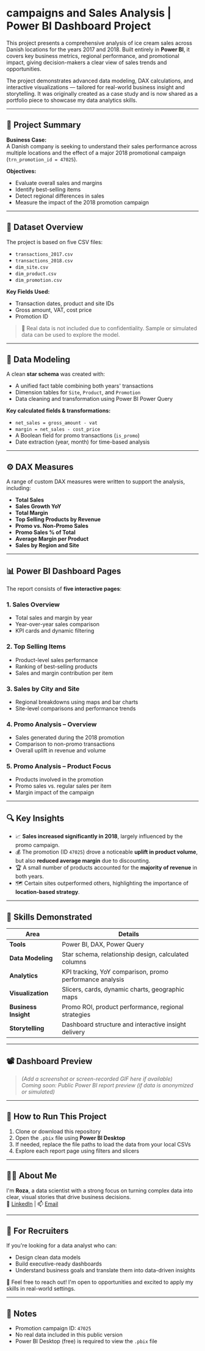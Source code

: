 # campaigns and Sales Analysis | Power BI Dashboard Project

This project presents a comprehensive analysis of ice cream sales across Danish locations for the years 2017 and 2018. Built entirely in **Power BI**, it covers key business metrics, regional performance, and promotional impact, giving decision-makers a clear view of sales trends and opportunities.

The project demonstrates advanced data modeling, DAX calculations, and interactive visualizations — tailored for real-world business insight and storytelling. It was originally created as a case study and is now shared as a portfolio piece to showcase my data analytics skills.

---

## 📂 Project Summary

**Business Case:**  
A Danish company is seeking to understand their sales performance across multiple locations and the effect of a major 2018 promotional campaign (`trn_promotion_id = 47025`).  

**Objectives:**
- Evaluate overall sales and margins
- Identify best-selling items
- Detect regional differences in sales
- Measure the impact of the 2018 promotion campaign

---

## 📁 Dataset Overview

The project is based on five CSV files:
- `transactions_2017.csv`
- `transactions_2018.csv`
- `dim_site.csv`
- `dim_product.csv`
- `dim_promotion.csv`

**Key Fields Used:**
- Transaction dates, product and site IDs
- Gross amount, VAT, cost price
- Promotion ID

> 🔐 Real data is not included due to confidentiality. Sample or simulated data can be used to explore the model.

---

## 🧱 Data Modeling

A clean **star schema** was created with:
- A unified fact table combining both years' transactions
- Dimension tables for `Site`, `Product`, and `Promotion`
- Data cleaning and transformation using Power BI Power Query

**Key calculated fields & transformations:**
- `net_sales = gross_amount - vat`
- `margin = net_sales - cost_price`
- A Boolean field for promo transactions (`is_promo`)
- Date extraction (year, month) for time-based analysis

---

## ⚙️ DAX Measures

A range of custom DAX measures were written to support the analysis, including:

- **Total Sales**
- **Sales Growth YoY**
- **Total Margin**
- **Top Selling Products by Revenue**
- **Promo vs. Non-Promo Sales**
- **Promo Sales % of Total**
- **Average Margin per Product**
- **Sales by Region and Site**

---

## 📊 Power BI Dashboard Pages

The report consists of **five interactive pages**:

### 1. **Sales Overview**
- Total sales and margin by year
- Year-over-year sales comparison
- KPI cards and dynamic filtering

### 2. **Top Selling Items**
- Product-level sales performance
- Ranking of best-selling products
- Sales and margin contribution per item

### 3. **Sales by City and Site**
- Regional breakdowns using maps and bar charts
- Site-level comparisons and performance trends

### 4. **Promo Analysis – Overview**
- Sales generated during the 2018 promotion
- Comparison to non-promo transactions
- Overall uplift in revenue and volume

### 5. **Promo Analysis – Product Focus**
- Products involved in the promotion
- Promo sales vs. regular sales per item
- Margin impact of the campaign

---

## 🔍 Key Insights

- 📈 **Sales increased significantly in 2018**, largely influenced by the promo campaign.
- 💰 The promotion (ID `47025`) drove a noticeable **uplift in product volume**, but also **reduced average margin** due to discounting.
- 🏆 A small number of products accounted for the **majority of revenue** in both years.
- 🗺️ Certain sites outperformed others, highlighting the importance of **location-based strategy**.

---

## 🧠 Skills Demonstrated

| Area                | Details                                                    |
|---------------------|------------------------------------------------------------|
| **Tools**           | Power BI, DAX, Power Query                                 |
| **Data Modeling**   | Star schema, relationship design, calculated columns       |
| **Analytics**       | KPI tracking, YoY comparison, promo performance analysis   |
| **Visualization**   | Slicers, cards, dynamic charts, geographic maps            |
| **Business Insight**| Promo ROI, product performance, regional strategies        |
| **Storytelling**    | Dashboard structure and interactive insight delivery       |

---

## 📽️ Dashboard Preview

> *(Add a screenshot or screen-recorded GIF here if available)*  
> *Coming soon: Public Power BI report preview (if data is anonymized or simulated)*

---

## 🚀 How to Run This Project

1. Clone or download this repository
2. Open the `.pbix` file using **Power BI Desktop**
3. If needed, replace the file paths to load the data from your local CSVs
4. Explore each report page using filters and slicers

---

## 🙋‍♀️ About Me

I'm **Roza**, a data scientist with a strong focus on turning complex data into clear, visual stories that drive business decisions.  
🔗 [LinkedIn](https://www.linkedin.com/](https://www.linkedin.com/in/roza-abolghasemi-584a9386/)) | 📫 [Email](r.abolghasemi1@gmail.com)

---

## 💼 For Recruiters

If you're looking for a data analyst who can:
- Design clean data models
- Build executive-ready dashboards
- Understand business goals and translate them into data-driven insights

📩 Feel free to reach out! I'm open to opportunities and excited to apply my skills in real-world settings.

---

## 📌 Notes

- Promotion campaign ID: `47025`
- No real data included in this public version
- Power BI Desktop (free) is required to view the `.pbix` file

